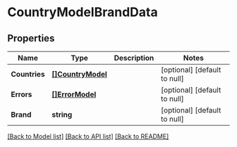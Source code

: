 # CountryModelBrandData

## Properties
Name | Type | Description | Notes
------------ | ------------- | ------------- | -------------
**Countries** | [**[]CountryModel**](CountryModel.md) |  | [optional] [default to null]
**Errors** | [**[]ErrorModel**](ErrorModel.md) |  | [optional] [default to null]
**Brand** | **string** |  | [optional] [default to null]

[[Back to Model list]](../README.md#documentation-for-models) [[Back to API list]](../README.md#documentation-for-api-endpoints) [[Back to README]](../README.md)

